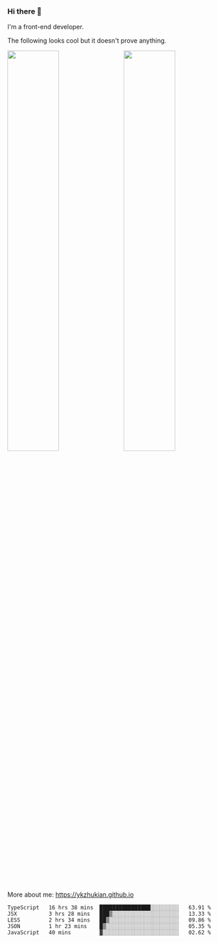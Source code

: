 ### Hi there 👋

I'm a front-end developer.

The following looks cool but it doesn't prove anything.

[<img align="right" width="48%" src="https://github-readme-stats.vercel.app/api?username=ykzhukian&show_icons=true&theme=dracula">](https://github.com/anuraghazra/github-readme-stats)

[<img width="48%" src="https://github-readme-stats.vercel.app/api/top-langs/?username=ykzhukian&layout=compact&theme=dracula">](https://github.com/anuraghazra/github-readme-stats)

More about me: 
https://ykzhukian.github.io

<!--START_SECTION:waka-->
```text
TypeScript   16 hrs 38 mins  ████████████████░░░░░░░░░   63.91 % 
JSX          3 hrs 28 mins   ███▒░░░░░░░░░░░░░░░░░░░░░   13.33 % 
LESS         2 hrs 34 mins   ██▒░░░░░░░░░░░░░░░░░░░░░░   09.86 % 
JSON         1 hr 23 mins    █▒░░░░░░░░░░░░░░░░░░░░░░░   05.35 % 
JavaScript   40 mins         ▓░░░░░░░░░░░░░░░░░░░░░░░░   02.62 % 
```
<!--END_SECTION:waka-->
